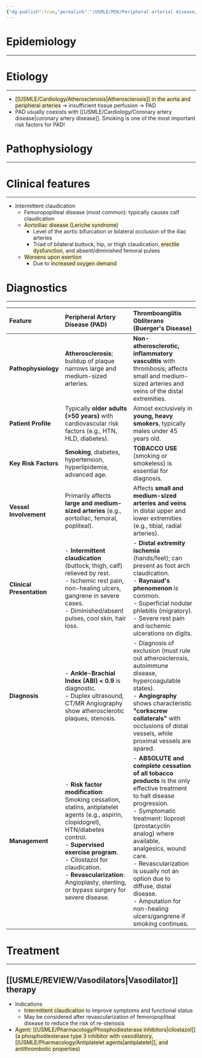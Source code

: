 ```yaml
---
{"dg-publish":true,"permalink":"/USMLE/MSK/Peripheral arterial disease/"}
---
```


# Epidemiology
---


# Etiology
---
- <span style="background:rgba(240, 200, 0, 0.2)">[[USMLE/Cardiology/Atherosclerosis\|Atherosclerosis]] in the aorta and peripheral arteries</span> → insufficient tissue perfusion → PAD
- PAD usually coexists with [[USMLE/Cardiology/Coronary artery disease\|coronary artery disease]]. Smoking is one of the most important risk factors for PAD!

# Pathophysiology
---


# Clinical features
---
- Intermittent claudication
	- Femoropopliteal disease (most common): typically causes calf claudication 
	- <span style="background:rgba(240, 200, 0, 0.2)">Aortoiliac disease (Leriche syndrome)</span>
		- Level of the aortic bifurcation or bilateral occlusion of the iliac arteries
		- Triad of bilateral buttock, hip, or thigh claudication, <span style="background:rgba(240, 200, 0, 0.2)">erectile dysfunction</span>, and absent/diminished femoral pulses
	- <span style="background:rgba(240, 200, 0, 0.2)">Worsens upon exertion</span>
		- Due to <span style="background:rgba(240, 200, 0, 0.2)">increased oxygen demand</span>

# Diagnostics
---

| Feature                   | Peripheral Artery Disease (PAD)                                                                                                                                                                                                                                                                            | Thromboangiitis Obliterans (Buerger's Disease)                                                                                                                                                                                                                                                                                                                                             |
| :------------------------ | :--------------------------------------------------------------------------------------------------------------------------------------------------------------------------------------------------------------------------------------------------------------------------------------------------------- | :----------------------------------------------------------------------------------------------------------------------------------------------------------------------------------------------------------------------------------------------------------------------------------------------------------------------------------------------------------------------------------------- |
| **Pathophysiology**       | **Atherosclerosis**; buildup of plaque narrows large and medium-sized arteries.                                                                                                                                                                                                                            | **Non-atherosclerotic, inflammatory vasculitis** with thrombosis; affects small and medium-sized arteries and veins of the distal extremities.                                                                                                                                                                                                                                             |
| **Patient Profile**       | Typically **older adults (>50 years)** with cardiovascular risk factors (e.g., HTN, HLD, diabetes).                                                                                                                                                                                                        | Almost exclusively in **young, heavy smokers**, typically males under 45 years old.                                                                                                                                                                                                                                                                                                        |
| **Key Risk Factors**      | **Smoking**, diabetes, hypertension, hyperlipidemia, advanced age.                                                                                                                                                                                                                                         | **TOBACCO USE** (smoking or smokeless) is essential for diagnosis.                                                                                                                                                                                                                                                                                                                         |
| **Vessel Involvement**    | Primarily affects **large and medium-sized arteries** (e.g., aortoiliac, femoral, popliteal).                                                                                                                                                                                                              | Affects **small and medium-sized arteries and veins** in distal upper and lower extremities (e.g., tibial, radial arteries).                                                                                                                                                                                                                                                               |
| **Clinical Presentation** | - **Intermittent claudication** (buttock, thigh, calf) relieved by rest. <br> - Ischemic rest pain, non-healing ulcers, gangrene in severe cases. <br> - Diminished/absent pulses, cool skin, hair loss.                                                                                                   | - **Distal extremity ischemia** (hands/feet); can present as foot arch claudication. <br> - **Raynaud's phenomenon** is common. <br> - Superficial nodular phlebitis (migratory). <br> - Severe rest pain and ischemic ulcerations on digits.                                                                                                                                              |
| **Diagnosis**             | - **Ankle-Brachial Index (ABI) < 0.9** is diagnostic. <br> - Duplex ultrasound, CT/MR Angiography show atherosclerotic plaques, stenosis.                                                                                                                                                                  | - Diagnosis of exclusion (must rule out atherosclerosis, autoimmune disease, hypercoagulable states). <br> - **Angiography** shows characteristic **"corkscrew collaterals"** with occlusions of distal vessels, while proximal vessels are spared.                                                                                                                                        |
| **Management**            | - **Risk factor modification**: Smoking cessation, statins, antiplatelet agents (e.g., aspirin, clopidogrel), HTN/diabetes control. <br> - **Supervised exercise program**. <br> - Cilostazol for claudication. <br> - **Revascularization**: Angioplasty, stenting, or bypass surgery for severe disease. | - **ABSOLUTE and complete cessation of all tobacco products** is the only effective treatment to halt disease progression. <br> - Symptomatic treatment: Iloprost (prostacyclin analog) where available, analgesics, wound care. <br> - Revascularization is usually not an option due to diffuse, distal disease. <br> - Amputation for non-healing ulcers/gangrene if smoking continues. |
# Treatment
---
## [[USMLE/REVIEW/Vasodilators\|Vasodilator]] therapy
- Indications
	- <span style="background:rgba(240, 200, 0, 0.2)">Intermittent claudication</span> to improve symptoms and functional status
	- May be considered after revascularization of femoropopliteal disease to reduce the risk of re-stenosis
- <span style="background:rgba(240, 200, 0, 0.2)">Agent: [[USMLE/Pharmacology/Phosphodiesterase inhibitors\|cilostazol]] (a phosphodiesterase type 3 inhibitor with vasodilatory, [[USMLE/Pharmacology/Antiplatelet agents\|antiplatelet]], and antithrombotic properties)</span>
